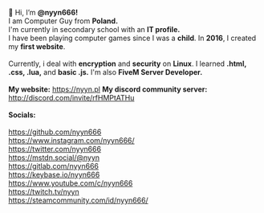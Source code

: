 👋 Hi, I’m <b>@nyyn666!</b> <br>
I am Computer Guy from <b>Poland.</b><br>
I'm currently in secondary school with an <b>IT profile.</b><br> 
I have been playing computer games since I was a <b>child</b>. In <b>2016</b>, I created my <b>first website</b>. 
<br>
<br>
Currently, i deal with <b>encryption</b> and <b>security</b> on <b>Linux</b>. I learned <b>.html, .css, .lua,</b> and <b>basic .js.</b> I'm also <b>FiveM Server Developer.</b>
<br>
<br>
<b>My website:</b> https://nyyn.pl
<b>My discord community server:</b> http://discord.com/invite/rfHMPtATHu
<br>
<br>
<b>Socials:</b>
<br>
<br>
https://github.com/nyyn666
<br>
https://www.instagram.com/nyyn666/
<br>
https://twitter.com/nyyn666
<br>
https://mstdn.social/@nyyn
<br>
https://gitlab.com/nyyn666
<br>
https://keybase.io/nyyn666
<br>
https://www.youtube.com/c/nyyn666
<br>
https://twitch.tv/nyyn
<br>
https://steamcommunity.com/id/nyyn666/
